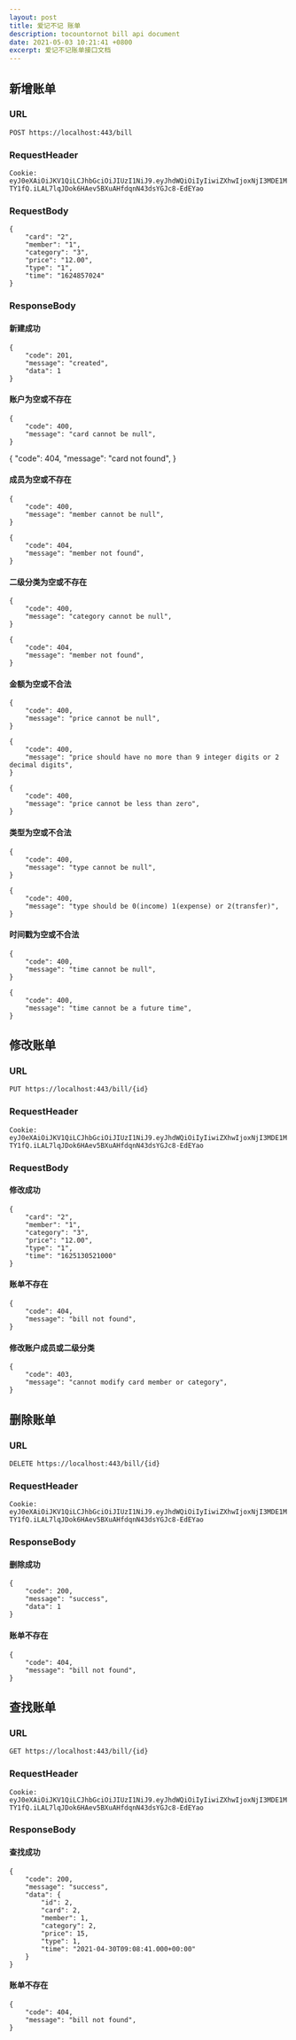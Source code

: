 ```yaml
---
layout: post
title: 爱记不记 账单
description: tocountornot bill api document
date: 2021-05-03 10:21:41 +0800
excerpt: 爱记不记账单接口文档
---
```


## 新增账单

### URL

`POST https://localhost:443/bill`

### RequestHeader

`Cookie: eyJ0eXAiOiJKV1QiLCJhbGciOiJIUzI1NiJ9.eyJhdWQiOiIyIiwiZXhwIjoxNjI3MDE1MTY1fQ.iLAL7lqJDok6HAev5BXuAHfdqnN43dsYGJc8-EdEYao`

### RequestBody

```
{
    "card": "2",
    "member": "1",
    "category": "3",
    "price": "12.00",
    "type": "1",
    "time": "1624857024"
}
```

### ResponseBody

#### 新建成功

```
{
    "code": 201,
    "message": "created",
    "data": 1
}
```

#### 账户为空或不存在

```
{
    "code": 400,
    "message": "card cannot be null",
}
```

{
    "code": 404,
    "message": "card not found",
}

#### 成员为空或不存在

```
{
    "code": 400,
    "message": "member cannot be null",
}
```

```
{
    "code": 404,
    "message": "member not found",
}
```

#### 二级分类为空或不存在

```
{
    "code": 400,
    "message": "category cannot be null",
}
```

```
{
    "code": 404,
    "message": "member not found",
}
```

#### 金额为空或不合法

```
{
    "code": 400,
    "message": "price cannot be null",
}
```

```
{
    "code": 400,
    "message": "price should have no more than 9 integer digits or 2 decimal digits",
}
```

```
{
    "code": 400,
    "message": "price cannot be less than zero",
}
```

#### 类型为空或不合法

```
{
    "code": 400,
    "message": "type cannot be null",
}
```

```
{
    "code": 400,
    "message": "type should be 0(income) 1(expense) or 2(transfer)",
}
```

#### 时间戳为空或不合法

```
{
    "code": 400,
    "message": "time cannot be null",
}
```

```
{
    "code": 400,
    "message": "time cannot be a future time",
}
```

## 修改账单

### URL

`PUT https://localhost:443/bill/{id}`

### RequestHeader

`Cookie: eyJ0eXAiOiJKV1QiLCJhbGciOiJIUzI1NiJ9.eyJhdWQiOiIyIiwiZXhwIjoxNjI3MDE1MTY1fQ.iLAL7lqJDok6HAev5BXuAHfdqnN43dsYGJc8-EdEYao`

### RequestBody

#### 修改成功

```
{
    "card": "2",
    "member": "1",
    "category": "3",
    "price": "12.00",
    "type": "1",
    "time": "1625130521000"
}
```

#### 账单不存在

```
{
    "code": 404,
    "message": "bill not found",
}
```

#### 修改账户成员或二级分类

```
{
    "code": 403,
    "message": "cannot modify card member or category",
}
```

## 删除账单

### URL

`DELETE https://localhost:443/bill/{id}`

### RequestHeader

`Cookie: eyJ0eXAiOiJKV1QiLCJhbGciOiJIUzI1NiJ9.eyJhdWQiOiIyIiwiZXhwIjoxNjI3MDE1MTY1fQ.iLAL7lqJDok6HAev5BXuAHfdqnN43dsYGJc8-EdEYao`

### ResponseBody

#### 删除成功

```
{
    "code": 200,
    "message": "success",
    "data": 1
}
```

#### 账单不存在

```
{
    "code": 404,
    "message": "bill not found",
}
```

## 查找账单

### URL

`GET https://localhost:443/bill/{id}`

### RequestHeader

`Cookie: eyJ0eXAiOiJKV1QiLCJhbGciOiJIUzI1NiJ9.eyJhdWQiOiIyIiwiZXhwIjoxNjI3MDE1MTY1fQ.iLAL7lqJDok6HAev5BXuAHfdqnN43dsYGJc8-EdEYao`

### ResponseBody

#### 查找成功

```
{
    "code": 200,
    "message": "success",
    "data": {
        "id": 2,
        "card": 2,
        "member": 1,
        "category": 2,
        "price": 15,
        "type": 1,
        "time": "2021-04-30T09:08:41.000+00:00"
    }
}
```

#### 账单不存在

```
{
    "code": 404,
    "message": "bill not found",
}
```